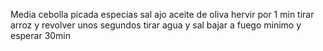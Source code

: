 Media cebolla picada
especias
sal
ajo
aceite de oliva
hervir por 1 min
tirar arroz y revolver unos segundos
tirar agua y sal
bajar a fuego minimo y esperar 30min